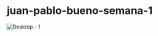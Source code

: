 # juan-pablo-bueno-semana-1
![Desktop - 1](https://user-images.githubusercontent.com/82782106/218009287-4aeed784-97ca-4362-a73f-31e8a6116c11.png)
